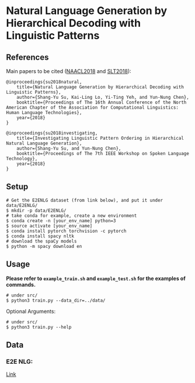 # Natural Language Generation by Hierarchical Decoding with Linguistic Patterns
## References
Main papers to be cited ([NAACL2018](https://arxiv.org/abs/1808.02747) and [SLT2018]()):

```
@inproceedings{su2018natural,
    title={Natural Language Generation by Hierarchical Decoding with Linguistic Patterns},
    author={Shang-Yu Su, Kai-Ling Lo, Yi-Ting Yeh, and Yun-Nung Chen},
    booktitle={Proceedings of The 16th Annual Conference of the North American Chapter of the Association for Computational Linguistics: Human Language Technologies},
    year={2018}
}

@inproceedings{su2018investigating,
    title={Investigating Linguistic Pattern Ordering in Hierarchical Natural Language Generation},
    author={Shang-Yu Su, and Yun-Nung Chen},
    booktitle={Proceedings of The 7th IEEE Workshop on Spoken Language Technology},
    year={2018}
}
```

## Setup

```
# Get the E2ENLG dataset (from link below), and put it under data/E2ENLG/
$ mkdir -p data/E2ENLG/
# take conda for example, create a new environment
$ conda create -n [your_env_name] python=3
$ source activate [your_env_name]
$ conda install pytorch torchvision -c pytorch
$ conda install spacy nltk
# download the spaCy models
$ python -m spacy download en
```

## Usage

<b>Please refer to `example_train.sh` and `example_test.sh` for the examples of commands.</b>

```
# under src/
$ python3 train.py --data_dir=../data/
```

Optional Arguments:

```
# under src/
$ python3 train.py --help
```

## Data

### E2E NLG:
[Link](http://www.macs.hw.ac.uk/InteractionLab/E2E/)


